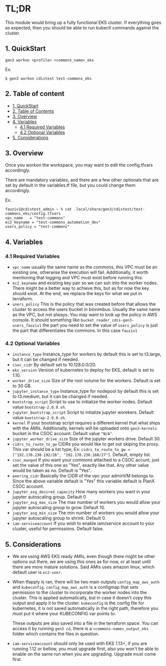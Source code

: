 # TL;DR

This module would bring up a fully functional EKS cluster. If everything goes as expected, then you should be able to run kubectl commands against the cluster.


## 1. QuickStart

```
gen3 workon <profile> <commons_name>_eks
```

Ex.
```
$ gen3 workon cdistest test-commons_eks
```

## 2. Table of content

- [1. QuickStart](#1-quickstart)
- [2. Table of Contents](#2-table-of-contents)
- [3. Overview](#3-overview)
- [4. Variables](#4-variables)
  - [4.1 Required Variables](#41-required-variables)
  - [4.2 Optional Variables](#42-optional-variables)
- [5. Considerations](#5-considerations)



## 3. Overview

Once you workon the workspace, you may want to edit the config.tfvars accordingly.

There are mandatory variables, and there are a few other optionals that are set by default in the variables.tf file, but you could change them accordingly.

Ex.
```
fauziv1@cdistest_admin ~ % cat .local/share/gen3/cdistest/test-commons_eks/config.tfvars
vpc_name   = "test-commons"
ec2_keyname = "test-commons_automation_dev"
users_policy = "test-commons"
```

## 4. Variables

### 4.1 Required Variables

* `vpc_name` usually the same name as the commons, this VPC must be an existing one, otherwise the execution will fail. Additionally, it worth mentioning that logging and VPC must exist before running this.
* `ec2_keyname` and existing key pair so we can ssh into the worker nodes. There might be a better way to achieve this, but as for now the key should exist. At the end, we replace the keys for what we put in terraform.
* `users_policy` This is the policy that was created before that allows the cluster to access the users bucket in bionimbus. Usually the same name as the VPC, but not always.
   You may want to look up the policy in AWS console. It should something like `bucket_reader_cdis-gen3-users_fauziv1` the part you need to set the value of `users_policy` is just the part that differentiates the commons. In this case `fauziv1`

### 4.2 Optional Variables

* `instance_type` Instance_type for workers by default this is set to t3.large, but it can be changed if needed.
* `csoc_cidr` By default set to 10.128.0.0/20.
* `eks_version` Version of kubernetes to deploy for EKS, default is set to 1.10.
* `worker_drive_size` Size of the root volume for the workers. Default is set to 30 GB.
* `jupyter_instance_type` Instance_type for nodepool by default this is set to t3.medium, but it can be changed if needed.
* `bootstrap_script` Script to use to initialize the worker nodes. Default value `bootstrap-2.0.0.sh`.
* `jupyter_bootstrap_script` Script to intialize jupyter worekers. Default value `bootstrap-2.0.0.sh`.
* `kernel` If your bootstrap script requires a different kernel that what ships with the AMIs. Additionally, kernels will be uploaded onto `gen3-kernels` bucket in the CSOC account. Default value `"N/A"`.
* `jupyter_worker_drive_size` Size of the jupyter workers drive. Default 30.
* `cidrs_to_route_to_gw` CIDRs you would like to get out skiping the proxy. This var should be a list type, Ex: `cidrs_to_route_to_gw = ["192.170.230.192/26", "192.170.230.160/27"]`. Default, empty list.
* `csoc_manged` If you want your commons attached to a CSOC accunt, just set the value of this one as "Yes", exactly like that. Any other value would be taken as no. Default is "Yes".
* `peering_cidr` Basically the CIDR of the vpc your adminVM belongs to. Since the above variable default is "Yes" this variable default is PlanX CSOC account.
* `jupyter_asg_desired_capacity` How many workers you want in your jupyter autoscaling group. Default 0
* `jupyter_asg_max_size` The max number of workers you would allow your jupyter autoscaling group to grow. Default 10.
* `jupyter_asg_min_size` The min number of workers you would allow your jupyter autoscaling group to shrink. Default 0.
* `iam-serviceaccount` If you wish to enable iam/service account to your cluster, useful for permissions. Default false.

## 5. Considerations

* We are using AWS EKS ready AMIs, even though there might be other options out there, we are using this ones as for now, or at least until there are more mature solutions.
  Said AMIs uses amazon linux, which default user is `ec2-user`.

* When tfapply is ran, there will be two main outputs `config_map_aws_auth` and `kubeconfig`.
  `config_map_aws_auth` is a configmap that sets permission to the cluster to incorporate the worker nodes into the cluster. This is applied automatically, but in case it doesn't copy this output and apply it to the cluster.
  `kubeconfig` is the config file for kubernetes, it is not saved automatically in the right path, therefore you must put it where your KUBECONFIG var points to.

   These outputs are also saved into a file in the terraform space. You can access it by running `gen3 cd`, there is a `<commons-name>_output_eks` folder which contains the files in question.

* `iam-serviceaccount` should only be used with EKS 1.13+, if you are running 1.12 or bellow, you must upgrade first, also you won't be able to enable on the same run when you are upgrading. Upgrade must come first.
